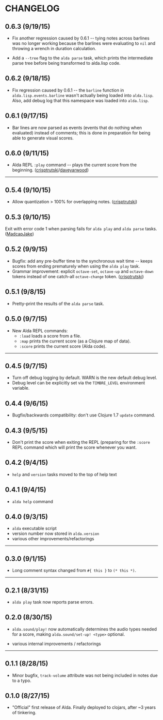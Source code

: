 # CHANGELOG

## 0.6.3 (9/19/15)

* Fix another regression caused by 0.6.1 -- tying notes across barlines was no longer working because the barlines were evaluating to `nil` and throwing a wrench in duration calculation.

* Add a `--tree` flag to the `alda parse` task, which prints the intermediate parse tree before being transformed to alda.lisp code.

## 0.6.2 (9/18/15)

* Fix regression caused by 0.6.1 -- the `barline` function in `alda.lisp.events.barline` wasn't actually being loaded into `alda.lisp`. Also, add debug log that this namespace was loaded into `alda.lisp`.

## 0.6.1 (9/17/15)

* Bar lines are now parsed as events (events that do nothing when evaluated) instead of comments; this is done in preparation for being able to generate visual scores.

## 0.6.0 (9/11/15)

* Alda REPL `:play` command -- plays the current score from the beginning. ([crisptrutski]/[daveyarwood])

---

## 0.5.4 (9/10/15)

* Allow quantization > 100% for overlapping notes. ([crisptrutski])

## 0.5.3 (9/10/15)

Exit with error code 1 when parsing fails for `alda play` and `alda parse` tasks. ([MadcapJake])

## 0.5.2 (9/9/15)

* Bugfix: add any pre-buffer time to the synchronous wait time -- keeps scores from ending prematurely when using the `alda play` task.
* Grammar improvement: explicit `octave-set`, `octave-up` and `octave-down` tokens instead of one catch-all `octave-change` token. ([crisptrutski][crisptrutski])

## 0.5.1 (9/8/15)

* Pretty-print the results of the `alda parse` task.

## 0.5.0 (9/7/15)

* New Alda REPL commands:
  * `:load` loads a score from a file.
  * `:map` prints the current score (as a Clojure map of data).
  * `:score` prints the current score (Alda code).

---

## 0.4.5 (9/7/15)

* Turn off debug logging by default. WARN is the new default debug level.
* Debug level can be explicitly set via the `TIMBRE_LEVEL` environment variable.

## 0.4.4 (9/6/15)

* Bugfix/backwards compatibility: don't use Clojure 1.7 `update` command.

## 0.4.3 (9/5/15)

* Don't print the score when exiting the REPL (preparing for the `:score` REPL command which will print the score whenever you want.

## 0.4.2 (9/4/15)

* `help` and `version` tasks moved to the top of help text

## 0.4.1 (9/4/15)

* `alda help` command

## 0.4.0 (9/3/15)

* `alda` executable script
* version number now stored in `alda.version`
* various other improvements/refactorings

---

## 0.3.0 (9/1/15)

* Long comment syntax changed from `#{ this }` to `(* this *)`.

---

## 0.2.1 (8/31/15)

* `alda play` task now reports parse errors.

## 0.2.0 (8/30/15)

* `alda.sound/play!` now automatically determines the audio types needed for a score, making `alda.sound/set-up! <type>` optional.

* various internal improvements / refactorings

---

## 0.1.1 (8/28/15)

* Minor bugfix, `track-volume` attribute was not being included in notes due to a typo.

## 0.1.0 (8/27/15)

* "Official" first release of Alda. Finally deployed to clojars, after ~3 years of tinkering. 

[daveyarwood]: https://github.com/daveyarwood
[crisptrutski]: https://github.com/crisptrutski
[MadCapJake]: https://github.com/MadcapJake
